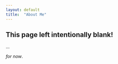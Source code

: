 ```yaml
---
layout: default
title:  "About Me"
---
```


## This page left intentionally blank!

...

_for now_.
